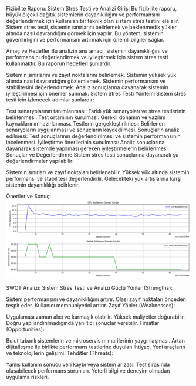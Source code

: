 Fizibilite Raporu: Sistem Stres Testi ve Analizi
Giriş:
Bu fizibilite raporu, büyük ölçekli dağıtık sistemlerin dayanıklılığını ve performansını değerlendirmek için kullanılan bir teknik olan sistem stres testini ele alır. Sistem stres testi, sistemin sınırlarını belirlemek ve beklenmedik yükler altında nasıl davrandığını görmek için yapılır. Bu yöntem, sistemin güvenilirliğini ve performansını artırmak için önemli bilgiler sağlar.

Amaç ve Hedefler
Bu analizin ana amacı, sistemin dayanıklılığını ve performansını değerlendirmek ve iyileştirmek için sistem stres testi kullanmaktır. Bu raporun hedefleri şunlardır:

Sistemin sınırlarını ve zayıf noktalarını belirlemek.
Sistemin yüksek yük altında nasıl davrandığını gözlemlemek.
Sistemin performansını ve stabilitesini değerlendirmek.
Analiz sonuçlarına dayanarak sistemin iyileştirilmesi için öneriler sunmak.
Sistem Stres Testi Yöntemi
Sistem stres testi için izlenecek adımlar şunlardır:

Test senaryolarının tanımlanması: Farklı yük senaryoları ve stres testlerinin belirlenmesi.
Test ortamının kurulması: Gerekli donanım ve yazılım kaynaklarının hazırlanması.
Testlerin gerçekleştirilmesi: Belirlenen senaryoların uygulanması ve sonuçların kaydedilmesi.
Sonuçların analiz edilmesi: Test sonuçlarının değerlendirilmesi ve sistemin performansının incelenmesi.
İyileştirme önerilerinin sunulması: Analiz sonuçlarına dayanarak sistemde yapılması gereken iyileştirmelerin belirlenmesi.
Sonuçlar ve Değerlendirme
Sistem stres testi sonuçlarına dayanarak şu değerlendirmeler yapılabilir:

Sistemin sınırları ve zayıf noktaları belirlenebilir.
Yüksek yük altında sistemin performansı ve stabilitesi değerlendirilir.
Gelecekteki yük artışlarına karşı sistemin dayanıklılığı belirlenir.

Öneriler ve Sonuç:
![CPU Bellek_Kullanımı Zaman İçinde](Figure_1.png)

SWOT Analizi: Sistem Stres Testi ve Analizi
Güçlü Yönler (Strengths):

Sistem performansını ve dayanıklılığını artırır.
Olası zayıf noktaları önceden tespit eder.
Kullanıcı memnuniyetini artırır.
Zayıf Yönler (Weaknesses):

Uygulaması zaman alıcı ve karmaşık olabilir.
Yüksek maliyetler doğurabilir.
Doğru yapılandırılmadığında yanıltıcı sonuçlar verebilir.
Fırsatlar (Opportunities):

Bulut tabanlı sistemlerin ve mikroservis mimarilerinin yaygınlaşması.
Artan dijitalleşme ile birlikte performans testlerine duyulan ihtiyaç.
Yeni araçların ve teknolojilerin gelişimi.
Tehditler (Threats):

Yanlış kullanım sonucu veri kaybı veya sistem arızası.
Test sırasında oluşabilecek performans sorunları.
Yeterli bilgi ve deneyim olmadan uygulama riskleri.